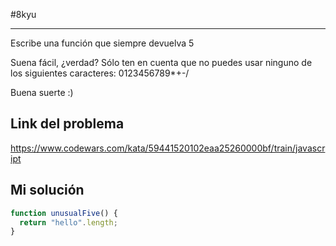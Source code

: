 #8kyu 
___
Escribe una función que siempre devuelva 5  
  
Suena fácil, ¿verdad? Sólo ten en cuenta que no puedes usar ninguno de los siguientes caracteres: 0123456789*+-/  
  
Buena suerte :)
## Link del problema

https://www.codewars.com/kata/59441520102eaa25260000bf/train/javascript
## Mi solución

```js
function unusualFive() {
  return "hello".length;
}
```
